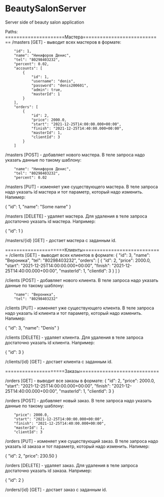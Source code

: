 # BeautySalonServer
Server side of beauty salon application

Paths:
=====================Мастера============================
/masters [GET] - выводит всех мастеров в формате:

        "id": 1,
        "name": "Никифоров Денис",
        "tel": "80298403232",
        "percent": 0.02,
        "accounts": [
            {
                "id": 1,
                "username": "denis",
                "password": "denis200601",
                "admin": true,
                "masterId": 1
            }
        ],
        "orders": [
            {
                "id": 2,
                "price": 2000.0,
                "start": "2021-12-25T14:00:00.000+00:00",
                "finish": "2021-12-25T14:40:00.000+00:00",
                "masterId": 1,
                "clientId": 3
            }
        ]
 
        
/masters [POST] - добавляет нового мастера. В теле запроса надо указать данные по такому шаблону:

        "name": "Никифоров Денис",
        "tel": "80298403232",
        "percent": 0.02
     
/masters [PUT] - изменяет уже существующего мастера. В теле запроса надо указать id мастера и тот параметр, который надо изменить. Напимер:

{
    "id": 1,
    "name": "Some name"
}

/masters [DELETE] - удаляет мастера. Для удаления в теле запроса достаточно указать id мастера. Например:

{
    "id": 1
}

/masters/{id} [GET] - достает мастера с заданным id.

=====================Клиенты============================
/clients [GET] - выводит всех клиентов в формате:
{
        "id": 3,
        "name": "Вероника",
        "tel": "80298403232",
        "orders": [
            {
                "id": 2,
                "price": 2000.0,
                "start": "2021-12-25T14:00:00.000+00:00",
                "finish": "2021-12-25T14:40:00.000+00:00",
                "masterId": 1,
                "clientId": 3
            }
        ]
}
        
/clients [POST] - добавляет нового клиента. В теле запроса надо указать данные по такому шаблону:

        "name": "Вероника",
        "tel": "80298403232"
     
/clients [PUT] - изменяет уже существующего клиента. В теле запроса надо указать id клиента и тот параметр, который надо изменить. Напимер:

{
    "id": 3,
    "name": "Denis"
}

/clients [DELETE] - удаляет клиента. Для удаления в теле запроса достаточно указать id клиента. Например:

{
    "id": 3
}

/clients/{id} [GET] - достает клиента с заданным id.


=====================Заказы============================

/orders [GET] - выводит все заказы в формате:
{
        "id": 2,
        "price": 2000.0,
        "start": "2021-12-25T14:00:00.000+00:00",
        "finish": "2021-12-25T14:40:00.000+00:00",
        "masterId": 1,
        "clientId": 3
}
        
/orders [POST] - добавляет новый заказ. В теле запроса надо указать данные по такому шаблону:

        "price": 2000.0,
        "start": "2021-12-25T14:00:00.000+00:00",
        "finish": "2021-12-25T14:40:00.000+00:00",
        "masterId": 1,
        "clientId": 3
     
/orders [PUT] - изменяет уже существующий заказ. В теле запроса надо указать id заказа и тот параметр, который надо изменить. Напимер:

{
    "id": 2,
    "price": 230.50
}

/orders [DELETE] - удаляет заказ. Для удаления в теле запроса достаточно указать id заказа. Например:

{
    "id": 2
}

/orders/{id} [GET] - достает заказ с заданным id.
